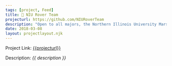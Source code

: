 ```yaml
---
tags: [project, Feed]
title: 🤖 NIU Rover Team
projecturl: https://github.com/NIURoverTeam
description: "Open to all majors, the Northern Illinois University Mars Rover Team is a student organization in NIU's College of Engineering and Engineering Technology. The team offers students the opportunity to learn about the design, fabrication, and integration of mechanical, electrical, and computer systems - key aspects of the rover's operation. All of these components come together to perform scientific tasks such as analyzing soil samples for life. The team competes in the University Rover Challenge, held each year in May."
date: 2018-03-08
layout: projectlayout.njk
---
```


Project Link: [{{projecturl}}]({{projecturl}})

Description: _{{ description }}_
